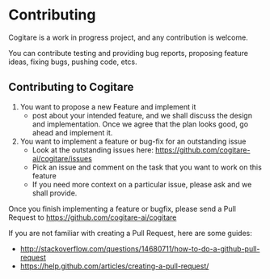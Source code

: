 Contributing
============

Cogitare is a work in progress project, and any contribution is welcome.

You can contribute testing and providing bug reports, proposing feature ideas,
fixing bugs, pushing code, etcs.

Contributing to Cogitare
------------------------

1. You want to propose a new Feature and implement it
	- post about your intended feature, and we shall discuss the design and implementation. Once we agree that the plan looks good, go ahead and implement it.
2. You want to implement a feature or bug-fix for an outstanding issue
    - Look at the outstanding issues here: https://github.com/cogitare-ai/cogitare/issues
    - Pick an issue and comment on the task that you want to work on this feature
    - If you need more context on a particular issue, please ask and we shall provide.


Once you finish implementing a feature or bugfix, please send a Pull Request to
https://github.com/cogitare-ai/cogitare

If you are not familiar with creating a Pull Request, here are some guides:
- http://stackoverflow.com/questions/14680711/how-to-do-a-github-pull-request
- https://help.github.com/articles/creating-a-pull-request/
